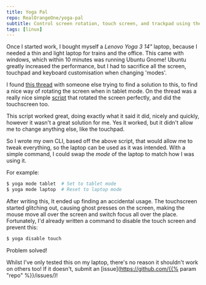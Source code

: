 ```yaml
---
title: Yoga Pal
repo: RealOrangeOne/yoga-pal
subtitle: Control screen rotation, touch screen, and trackpad using the terminal
tags: [linux]
---
```


Once I started work, I bought myself a _Lenovo Yoga 3 14"_ laptop, because I needed a thin and light laptop for trains and the office. This came with windows, which within 10 minutes was running Ubuntu Gnome! Ubuntu greatly increased the performance, but I had to sacrifice all the screen, touchpad and keyboard customisation when changing 'modes'.

I found [this thread](https://askubuntu.com/questions/450066/rotate-touchscreen-and-disable-the-touchpad-on-yoga-2-pro-in-rotated-mode) with someone else trying to find a solution to this, to find a nice way of rotating the screen when in tablet mode. On the thread was a really nice simple [script](https://askubuntu.com/a/485685/432138) that rotated the screen perfectly, and did the touchscreen too.

This script worked great, doing exactly what it said it did, nicely and quickly, however it wasn't a great solution for me. Yes it worked, but it didn't allow me to change anything else, like the touchpad.

So I wrote my own CLI, based off the above script, that would allow me to tweak everything, so the laptop can be used as it was intended. With a simple command, I could swap the _mode_ of the laptop to match how I was using it.

For example:

```bash
$ yoga mode tablet  # Set to tablet mode
$ yoga mode laptop  # Reset to laptop mode
```

After writing this, It ended up finding an accidental usage. The touchscreen started glitching out, causing ghost presses on the screen, making the mouse move all over the screen and switch focus all over the place. Fortunately, I'd already written a command to disable the touch screen and prevent this:

```bash
$ yoga disable touch
```

Problem solved!

Whilst I've only tested this on my laptop, there's no reason it shouldn't work on others too! If it doesn't, submit an [issue](https://github.com/{{% param "repo" %}}/issues/)!
